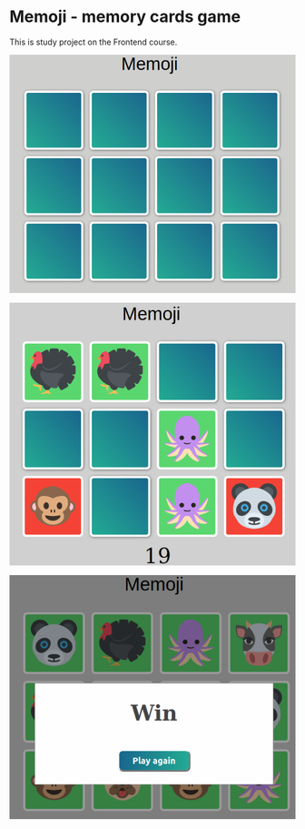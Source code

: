 # Memoji - memory cards game

This is study project on the Frontend course.

![alt-text](./template/game-start.png)

![alt-text](./template/game.png)

![alt-text](./template/win.png)
